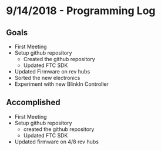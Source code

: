 # 9/14/2018 - Programming Log

## Goals

* First Meeting
* Setup github repository
  * Created the github repository
  * Updated FTC SDK
* Updated Firmware on rev hubs
* Sorted the new electronics
* Experiment with new BlinkIn Controller


## Accomplished
* First Meeting
* Setup github repository
  * created the github repository
  * Updated FTC SDK
* Updated firmware on 4/8 rev hubs
